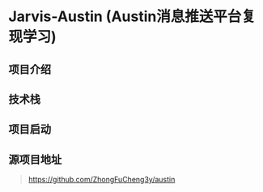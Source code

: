 # Jarvis-Austin (Austin消息推送平台复现学习)

## 项目介绍

## 技术栈

## 项目启动

## 源项目地址

> https://github.com/ZhongFuCheng3y/austin